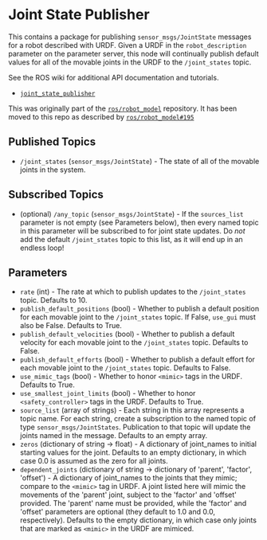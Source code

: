 # Joint State Publisher

This contains a package for publishing `sensor_msgs/JointState` messages for a robot described with URDF.
Given a URDF in the `robot_description` parameter on the parameter server, this node
will continually publish default values for all of the movable joints in the URDF to the `/joint_states` topic.

See the ROS wiki for additional API documentation and tutorials.

* [`joint_state_publisher`](http://wiki.ros.org/joint_state_publisher)

This was originally part of the [`ros/robot_model`](https://github.com/ros/robot_model) repository.
It has been moved to this repo as described by [`ros/robot_model#195`](https://github.com/ros/robot_model/issues/195)

Published Topics
----------------
* `/joint_states` (`sensor_msgs/JointState`) - The state of all of the movable joints in the system.

Subscribed Topics
-----------------
* (optional) `/any_topic` (`sensor_msgs/JointState`) - If the `sources_list` parameter is not empty (see Parameters below), then every named topic in this parameter will be subscribed to for joint state updates.  Do *not* add the default `/joint_states` topic to this list, as it will end up in an endless loop!

Parameters
----------
* `rate` (int) - The rate at which to publish updates to the `/joint_states` topic.  Defaults to 10.
* `publish_default_positions` (bool) - Whether to publish a default position for each movable joint to the `/joint_states` topic.  If False, `use_gui` must also be False.  Defaults to True.
* `publish_default_velocities` (bool) - Whether to publish a default velocity for each movable joint to the `/joint_states` topic.  Defaults to False.
* `publish_default_efforts` (bool) - Whether to publish a default effort for each movable joint to the `/joint_states` topic.  Defaults to False.
* `use_mimic_tags` (bool) - Whether to honor `<mimic>` tags in the URDF.  Defaults to True.
* `use_smallest_joint_limits` (bool) - Whether to honor `<safety_controller>` tags in the URDF.  Defaults to True.
* `source_list` (array of strings) - Each string in this array represents a topic name.  For each string, create a subscription to the named topic of type `sensor_msgs/JointStates`.  Publication to that topic will update the joints named in the message.  Defaults to an empty array.
* `zeros` (dictionary of string -> float) - A dictionary of joint_names to initial starting values for the joint.  Defaults to an empty dictionary, in which case 0.0 is assumed as the zero for all joints.
* `dependent_joints` (dictionary of string -> dictionary of 'parent', 'factor', 'offset') - A dictionary of joint_names to the joints that they mimic; compare to the `<mimic>` tag in URDF.  A joint listed here will mimic the movements of the 'parent' joint, subject to the 'factor' and 'offset' provided.  The 'parent' name must be provided, while the 'factor' and 'offset' parameters are optional (they default to 1.0 and 0.0, respectively).  Defaults to the empty dictionary, in which case only joints that are marked as `<mimic>` in the URDF are mimiced.
